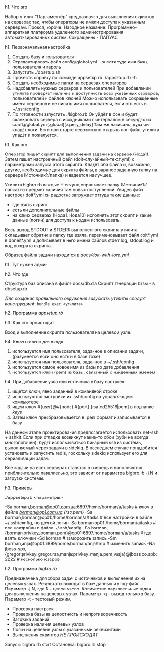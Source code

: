 h1. Что это

Набор утилит "Парламентёр" предназначен для выполнения скриптов на серверах так, чтобы операторы не имели доступа к указанным серверам. Прокся, короче.
Народное название: Программно-аппаратная платформа удаленного администрирования автоматизированных систем. Сокращенно - ПАПУАС.

h1. Первоначальная настройка

1. Создать базу и пользователя
2. Отредактировать файл config/global.yml - внести туда имя базы, пользователя и пароль
3. Запустить ./dbsetup.sh
4. Прочесть справку по команде appsetup.rb
  ./appsetup.rb -h
5. Создать необходимые папки на серверах операторов
6. Надобавлять нужных серверов и пользователей
  При добавлении утилита проверяет наличие и доступность всех указанных серверов, пользователей и файлов ключей
  Можно использовать сокращённые имена серверов и не писать имя пользователя, если это есть в ~/.ssh/config
7. По готовности запустить ./bigbro.rb
  Он уйдёт в фон и будет сканировать сервера с исходниками
  с интервалом в секундах из config/global.yml[:global][:query_delay]
  Там же написано, куда он кладёт логи.
  Если при старте невозможно открыть лог-файл, утилита упадёт и пожалуется.

h1. Как это

Оператор пишет скрипт для выполнения задачи на сервере (Нода1). Затем пишет настроечный файл (doit-случайный-текст.yml) с параметрами запуска этого скрипта. Кладёт оба файла и, возможно, другие, необходимые для скрипта файлы, в заранее заданную папку на сервере (Источник1:/папка) и надеется на лучшее.

Утилита bigbro.rb каждые Ч секунд опрашивает папку (Источник1:/папка) на предмет наличия там новых поступлений. Увидев файл настроек doit*.yml он радостно загружает оттуда такие данные: 
* где взять скрипт
* есть ли дополнительные файлы
* на каких серверах (Нода1, Нода10) исполнять этот скрипт и какие данные (логин) для доступа к нодам использовать.

Весь вывод STDOUT и STDERR выполненного скрипта утилита складывает обратно в папку где взяла, переименовывает файл doit*.yml в doneit*.yml и дописывает в него имена файлов stderr.log, stdout.log и код возврата скрипта.

Образец файла задачи находится в *docs/doit-with-love.yml*

h1. Тут нужен админ

h2. Что где

Структура баз описана в файле docs/db.dia
Скрипт генерации базы - в dbsetup.rb

*Для создания правильного окружения запускать утилиты следует конструкцией*: ```bundle exec <утилита>```

h2. Программа *appsetup.rb*

h3. Как это происходит

Вход и выполнение скрипта пользователя на целевом узле.

h4. Ключ и логин для входа

1. используется имя пользователя, заданное в описании задачи, (разумеется если оно есть и в базе тоже)
2. используется имя пользователя, заданное в ~/.ssh/config
3. используется самое новое имя из базы по дате добавления
4. используется ключ (pem) из базы, связанный с найденным именем

h4. При добавлении узла или источника в базу настроек:

1. ищется ключ, явно заданный в командной строке
2. используются настройки из .ssh/config на управляющем компьютере
3. ищем ключ #{user}@#{node}.#{port}.[rsa|ed25519|pem] в подпапке *keys*
4. Затем ключ преобразовывается в .pem формат и записывается в базу

На данном этапе проектирования предполагается использовать net-ssh + sshkit.
Если при отладке возникнут какие-то сбои (руби не всегда многопоточен), будет использоваться бинарный ssh из системы, выполняемый через задачи в sidekiq. В последнем случае понадобится установить и запустить redis, поскольку sidekiq использует его для сериализации задач.

Все задачи на всех серверах ставятся в очередь и выполняются приблизительно параллельно, это зависит от параметра bigbro.rb -j N и загрузки системы.

h3. Примеры

./appsetup.rb <параметры>

  -Sa borman,borman@op01.com.ua:6897/home/borman/a/tasks # ключ в файле *borman@op1.com.ua.{rsa,pem}*
  -Sa borman,borman@op01:/home/borman/a/tasks            # все настройки в файле ~/.ssh/config, но другой логин
  -Sa borman,op01:/home/borman/a/tasks                   # все настройки в файле ~/.ssh/config
  -Sa borman,{borman:privkey_borman.pem}@op01:6897/home/borman/a/tasks # где взять ключики
  -Sd borman                                             # заморозить запись
  -Sm borman,anja@op01:6899/home/borman/anja/tmp         # изменить запись
  -Na jboss-spb,{gregor:privkey_gregor.rsa,manja:privkey_manja.pem,vasja}@jboss.co.spb:2222 # несколько юзеров

h2. Программа *bigbro.rb*

Предназначена для сбора задач с источников и выполнения их на целевых узлах.
Результаты выводит в базу данных и в log-файл.
Параметр -j N, где N - целое число. Количество параллельных задач для выполнения на целевых узлах.
Параметр -q - вывод только в базу.
Параметр -t - тестовый режим.
* Проверка настроек
* Проверка базы на целостность и непротиворечивость
* Загрузка заданий
* Проверка наличия целевых узлов
* Логин на целевые узлы с указанными реквизитами
* Выполнения скриптов *НЕ ПРОИСХОДИТ*

Запуск: bigbro.rb start
Остановка: bigbro.rb stop
